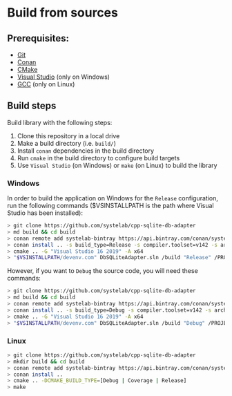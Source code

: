 # Build from sources

## Prerequisites:
  - [Git](https://git-scm.com/)
  - [Conan](https://conan.io/)
  - [CMake](https://cmake.org/)
  - [Visual Studio](https://visualstudio.microsoft.com/) (only on Windows)
  - [GCC](https://gcc.gnu.org/) (only on Linux)

## Build steps

Build library with the following steps:
  1. Clone this repository in a local drive
  2. Make a build directory (i.e. `build/`)
  3. Install `conan` dependencies in the build directory
  4. Run `cmake` in the build directory to configure build targets
  5. Use `Visual Studio` (on Windows) or `make` (on Linux) to build the library

### Windows

In order to build the application on Windows for the `Release` configuration, run the following commands ($VSINSTALLPATH is the path where Visual Studio has been installed):

``` bash
> git clone https://github.com/systelab/cpp-sqlite-db-adapter
> md build && cd build
> conan remote add systelab-bintray https://api.bintray.com/conan/systelab/conan
> conan install .. -s build_type=Release -s compiler.toolset=v142 -s arch=x86_64
> cmake .. -G "Visual Studio 16 2019" -A x64
> "$VSINSTALLPATH/devenv.com" DbSQLiteAdapter.sln /build "Release" /PROJECT "DbSQLiteAdapter"
```

However, if you want to `Debug` the source code, you will need these commands:

``` bash
> git clone https://github.com/systelab/cpp-sqlite-db-adapter
> md build && cd build
> conan remote add systelab-bintray https://api.bintray.com/conan/systelab/conan
> conan install .. -s build_type=Debug -s compiler.toolset=v142 -s arch=x86_64
> cmake .. -G "Visual Studio 16 2019" -A x64
> "$VSINSTALLPATH/devenv.com" DbSQLiteAdapter.sln /build "Debug" /PROJECT "DbSQLiteAdapter"
```

### Linux

``` bash
> git clone https://github.com/systelab/cpp-sqlite-db-adapter
> mkdir build && cd build
> conan remote add systelab-bintray https://api.bintray.com/conan/systelab/conan
> conan install ..
> cmake .. -DCMAKE_BUILD_TYPE=[Debug | Coverage | Release]
> make
```
